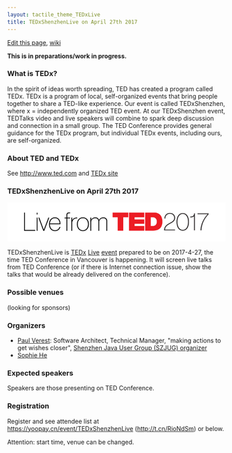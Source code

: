 ```yaml
---
layout: tactile_theme_TEDxLive
title: TEDxShenzhenLive on April 27th 2017
---
```


[Edit this page](https://github.com/TEDxShenzhen/TEDxShenzhen.github.io/edit/master/Live.md),
[wiki](https://github.com/TEDxShenzhen/TEDxShenzhen.github.io/wiki)

**This is in preparations/work in progress.**

### What is TEDx?

In the spirit of ideas worth spreading, TED has created a program called TEDx. 
TEDx is a program of local, self-organized events that bring people together to share a TED-like experience. 
Our event is called TEDxShenzhen, where x = independently organized TED event. At our TEDxShenzhen event, 
TEDTalks video and live speakers will combine to spark deep discussion and connection in a small group. 
The TED Conference provides general guidance for the TEDx program, but individual TEDx events, including ours, are self-organized.

### About TED and TEDx

See <http://www.ted.com> and [TEDx site](http://www.ted.com/about/programs-initiatives/tedx-program)

### TEDxShenzhenLive on April 27th 2017

![](images/Live_from_T17_Banner_horizontal.png)

TEDxShenzhenLive is
[TEDx](http://www.ted.com/about/programs-initiatives/tedx-program)
[Live](https://www.ted.com/participate/organize-a-local-tedx-event/before-you-start/event-types/tedxlive)
[event](http://www.ted.com/participate/organize-a-local-tedx-event/before-you-start/what-is-a-tedx-event)
prepared to be on 2017-4-27, the time TED Conference in Vancouver is happening.
It will screen live talks from TED Conference (or if there is Internet connection issue, show the talks that would be already delivered on the conference).

### Possible venues

(looking for sponsors)


### Organizers

- [Paul Verest](http://www.ted.com/profiles/7006699): Software Architect, Technical Manager, "making actions to get wishes closer", [Shenzhen Java User Group (SZJUG) organizer](http://szjug.github.io)
- [Sophie He](https://www.ted.com/profiles/4516086)

### Expected speakers

Speakers are those presenting on TED Conference.

### Registration

Register and see attendee list at <https://yoopay.cn/event/TEDxShenzhenLive> (<http://t.cn/RioNdSm>) or below.

Attention: start time, venue can be changed.
